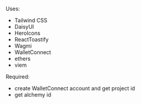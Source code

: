 Uses:
- Tailwind CSS
- DaisyUI
- HeroIcons
- ReactToastify
- Wagmi
- WalletConnect
- ethers
- viem

Required:
- create WalletConnect account and get project id
- get alchemy id